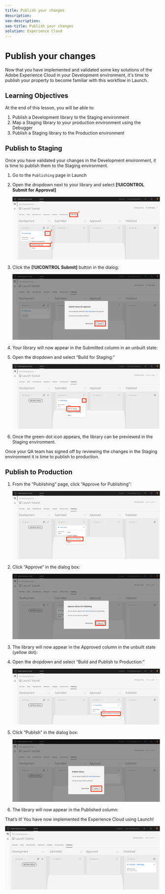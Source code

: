 ```yaml
---
title: Publish your changes
description:
seo-description:
seo-title: Publish your changes
solution: Experience Cloud
---
```


# Publish your changes

Now that you have implemented and validated some key solutions of the Adobe Experience Cloud in your Development environment, it's time to publish your property to become familiar with this workflow in Launch.

## Learning Objectives

At the end of this lesson, you will be able to:

1. Publish a Development library to the Staging environment
1. Map a Staging library to your production environment using the Debugger
1. Publish a Staging library to the Production environment

## Publish to Staging

 Once you have validated your changes in the Development environment, it is time to publish them to the Staging environment.

1. Go to the `Publishing` page in Launch

1. Open the dropdown next to your library and select **[!UICONTROL Submit for Approval]**

   ![Submit for Approval](../assets/images/publishing-submitForApproval.png)

1. Click the **[!UICONTROL Submit]** button in the dialog:

   ![Click Submit in the Modal](../assets/images/publishing-submit.png)

1. Your library will now appear in the Submitted column in an unbuilt state:

1. Open the dropdown and select “Build for Staging:”

   ![Build for Staging](../assets/images/publishing-buildForStaging.png)


1. Once the green-dot icon appears, the library can be previewed in the Staging environment.

Once your QA team has signed off by reviewing the changes in the Staging environment it is time to publish to production.

## Publish to Production

1. From the “Publishing” page, click “Approve for Publishing”:

   ![Approve for Publishing](../assets/images/publishing-approveForPublishing.png)


1. Click “Approve” in the dialog box:

   ![Click Approve](../assets/images/publishing-approve.png)


1. The library will now appear in the Approved column in the unbuilt state (yellow dot):

1. Open the dropdown and select “Build and Publish to Production:”

   ![Click Build &amp; Publish to Production](../assets/images/publishing-buildAndPublishToProduction.png)

1. Click “Publish” in the dialog box:

   ![Click Publish](../assets/images/publishing-publish.png)

1. The library will now appear in the Published column:

That’s it! You have now implemented the Experience Cloud using Launch!

   ![Published](../assets/images/publishing-published.png)